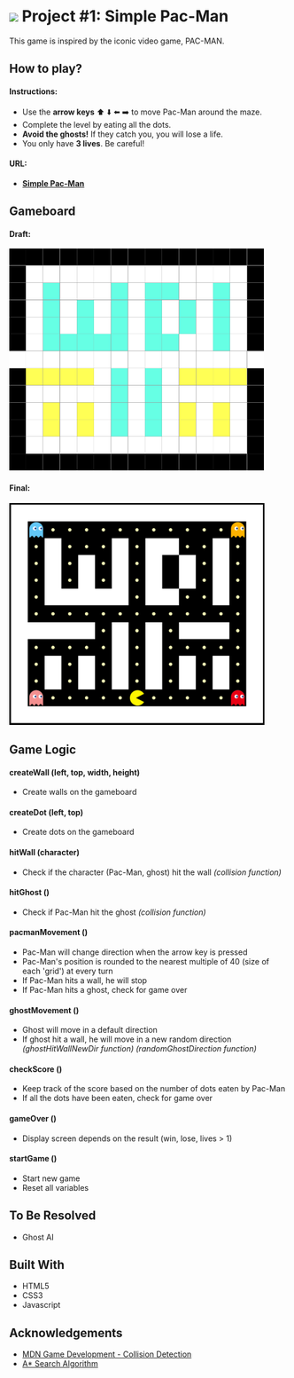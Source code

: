 # ![](https://ga-dash.s3.amazonaws.com/production/assets/logo-9f88ae6c9c3871690e33280fcf557f33.png) Project #1: Simple Pac-Man

This game is inspired by the iconic video game, PAC-MAN.

## How to play?

#### Instructions:

* Use the **arrow keys** :arrow_up: :arrow_down: :arrow_left: :arrow_right: to move Pac-Man around the maze.
* Complete the level by eating all the dots.
* **Avoid the ghosts!** If they catch you, you will lose a life.
* You only have **3 lives**. Be careful!

#### URL:

* **[Simple Pac-Man](https://shumin13.github.io/project-1/)**


## Gameboard

#### Draft:
<img src="assets/images/gameboard-first-draft.png" height="400">

#### Final:
<img src="assets/images/gameboard-final.png" height="400">


## Game Logic

#### createWall (left, top, width, height)
* Create walls on the gameboard

#### createDot (left, top)
* Create dots on the gameboard

#### hitWall (character)
* Check if the character (Pac-Man, ghost) hit the wall _(collision function)_

#### hitGhost ()
* Check if Pac-Man hit the ghost _(collision function)_

#### pacmanMovement ()
* Pac-Man will change direction when the arrow key is pressed
* Pac-Man's position is rounded to the nearest multiple of 40 (size of each 'grid') at every turn
* If Pac-Man hits a wall, he will stop
* If Pac-Man hits a ghost, check for game over

#### ghostMovement ()
* Ghost will move in a default direction
* If ghost hit a wall, he will move in a new random direction _(ghostHitWallNewDir function) (randomGhostDirection function)_

#### checkScore ()
* Keep track of the score based on the number of dots eaten by Pac-Man
* If all the dots have been eaten, check for game over

#### gameOver ()
* Display screen depends on the result (win, lose, lives > 1)

#### startGame ()
* Start new game
* Reset all variables


## To Be Resolved

* Ghost AI


## Built With

* HTML5
* CSS3
* Javascript


## Acknowledgements

* [MDN Game Development - Collision Detection](https://developer.mozilla.org/kab/docs/Games/Techniques/2D_collision_detection)
* [A* Search Algorithm](https://en.wikipedia.org/wiki/A%2a_search_algorithm)
